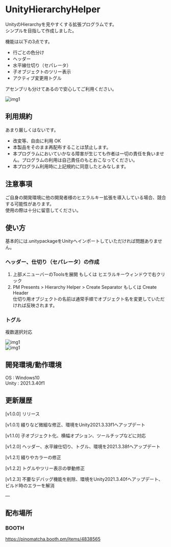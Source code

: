 # UnityHierarchyHelper
UnityのHierarchyを見やすくする拡張プログラムです。  
シンプルを目指して作成しました。

機能は以下の3点です。

- 行ごとの色分け
- ヘッダー
- 水平線仕切り（セパレータ）
- 子オブジェクトのツリー表示
- アクティブ変更用トグル

アセンブリも分けてあるので安心してご利用ください。

![img1](https://booth.pximg.net/7ae40447-3f13-4c32-a1ae-d4f9cd2c3b8f/i/4838565/4aa8ee7c-6ed6-4e23-94f5-b115ba943e8f.png)

## 利用規約
あまり厳しくはないです。

- 改変等、自由に利用 OK
- 本製品をそのまま再配布することは禁止します。
- 本プログラムにおいていかなる障害が生じても作者は一切の責任を負いません。プログラムの利用は自己責任のもとおこなってください。
- 本プログラム利用時に上記規約に同意したとみなします。

## 注意事項
ご自身の開発環境に他の開発者様のヒエラルキー拡張を導入している場合、競合する可能性があります。  
使用の際は十分に留意してください。

## 使い方
基本的には.unitypackageをUnityへインポートしていただければ問題ありません。
### ヘッダー、仕切り（セパレータ）の作成
1. 上部メニューバーのToolsを展開 もしくは ヒエラルキーウィンドウで右クリック
2. PM Presents > Hierarchy Helper > Create Separator もしくは Create Header  
仕切り用オブジェクトの名前は通常手順でオブジェクト名を変更していただければ反映されます。
### トグル
複数選択対応  

![img1](https://booth.pximg.net/7ae40447-3f13-4c32-a1ae-d4f9cd2c3b8f/i/4838565/4cbe160f-9007-44b0-a1a2-2c5c2aaadfe2.gif)  
![img1](https://booth.pximg.net/7ae40447-3f13-4c32-a1ae-d4f9cd2c3b8f/i/4838565/008c88ab-7321-4010-a493-2fece6b87c4c.gif)

## 開発環境/動作環境
OS : Windows10  
Unity : 2021.3.40f1

## 更新履歴
[v1.0.0] リリース

[v1.0.1] 綴りなど微細な修正、環境をUnity2021.3.33f1へアップデート

[v1.1.0] 子オブジェクト化、横幅オプション、ツールチップなどに対応

[v1.2.0] ヘッダー、水平線仕切り、トグル、環境を2021.3.38fへアップデート

[v1.2.1] 綴りやカラーの修正

[v1.2.2] トグルやツリー表示の挙動修正

[v1.2.3] 不要なデバッグ機能を削除、環境をUnity2021.3.40fへアップデート、ビルド時のエラーを解消

―

## 配布場所
### BOOTH
https://pinomatcha.booth.pm/items/4838565
